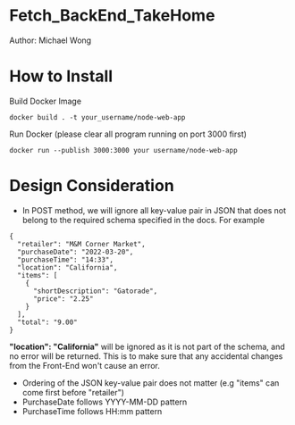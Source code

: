 # Fetch_BackEnd_TakeHome
Author: Michael Wong

# How to Install
Build Docker Image
```
docker build . -t your_username/node-web-app
```

Run Docker (please clear all program running on port 3000 first)
```
docker run --publish 3000:3000 your username/node-web-app
```

# Design Consideration
- In POST method, we will ignore all key-value pair in JSON that does not belong to the required schema specified in the docs. For example
```
{
  "retailer": "M&M Corner Market",
  "purchaseDate": "2022-03-20",
  "purchaseTime": "14:33",
  "location": "California",
  "items": [
    {
      "shortDescription": "Gatorade",
      "price": "2.25"
    }
  ],
  "total": "9.00"
}
```
**"location": "California"** will be ignored as it is not part of the schema, and no error will be returned. This is to make sure that any accidental changes from the Front-End won't cause an error.

- Ordering of the JSON key-value pair does not matter (e.g "items" can come first before "retailer")
- PurchaseDate follows YYYY-MM-DD pattern 
- PurchaseTime follows HH:mm pattern
